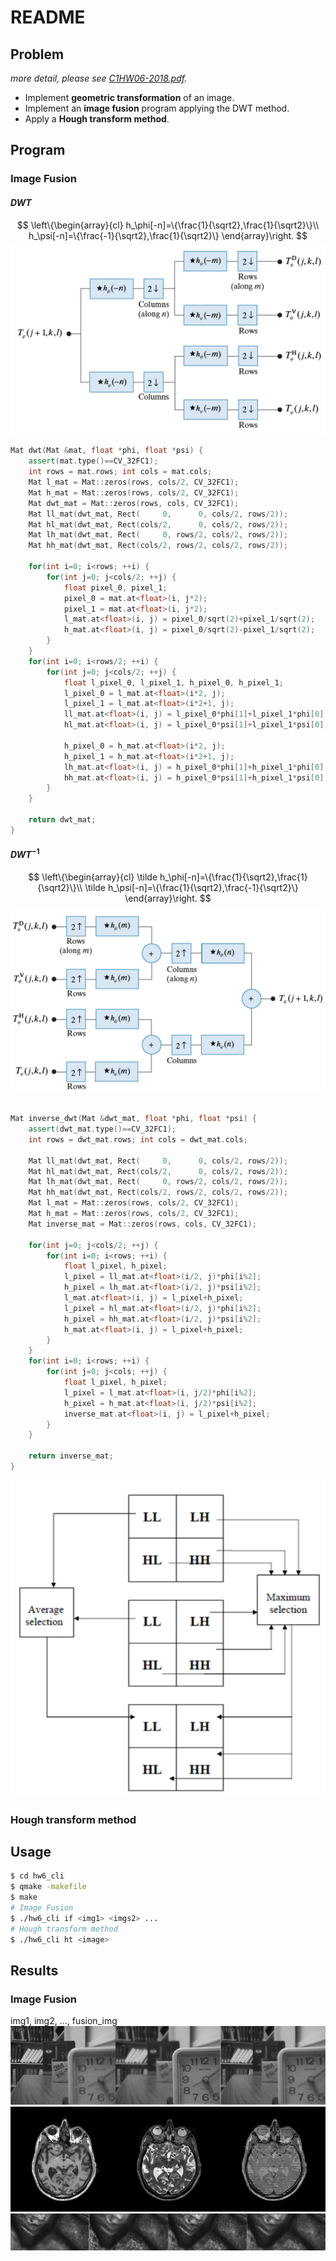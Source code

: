 # README  

## Problem  
*more detail, please see [C1HW06-2018.pdf](./C1HW06-2018.pdf).*

* Implement **geometric transformation** of an image.
* Implement an **image fusion** program applying the DWT method.
* Apply a **Hough transform method**.

## Program  
### Image Fusion  
#### $DWT$  
$$
\left\{\begin{array}{cl}
h_\phi[-n]=\{\frac{1}{\sqrt2},\frac{1}{\sqrt2}\}\\ 
h_\psi[-n]=\{\frac{-1}{\sqrt2},\frac{1}{\sqrt2}\}
\end{array}\right.
$$
![](./imgs/fdwt.png)

```cpp
Mat dwt(Mat &mat, float *phi, float *psi) {
    assert(mat.type()==CV_32FC1);
    int rows = mat.rows; int cols = mat.cols;
    Mat l_mat = Mat::zeros(rows, cols/2, CV_32FC1);
    Mat h_mat = Mat::zeros(rows, cols/2, CV_32FC1);
    Mat dwt_mat = Mat::zeros(rows, cols, CV_32FC1);
    Mat ll_mat(dwt_mat, Rect(     0,      0, cols/2, rows/2));
    Mat hl_mat(dwt_mat, Rect(cols/2,      0, cols/2, rows/2));
    Mat lh_mat(dwt_mat, Rect(     0, rows/2, cols/2, rows/2));
    Mat hh_mat(dwt_mat, Rect(cols/2, rows/2, cols/2, rows/2));

    for(int i=0; i<rows; ++i) {
        for(int j=0; j<cols/2; ++j) {
            float pixel_0, pixel_1;
            pixel_0 = mat.at<float>(i, j*2);
            pixel_1 = mat.at<float>(i, j*2);
            l_mat.at<float>(i, j) = pixel_0/sqrt(2)+pixel_1/sqrt(2);
            h_mat.at<float>(i, j) = pixel_0/sqrt(2)-pixel_1/sqrt(2);
        }
    }
    for(int i=0; i<rows/2; ++i) {
        for(int j=0; j<cols/2; ++j) {
            float l_pixel_0, l_pixel_1, h_pixel_0, h_pixel_1;
            l_pixel_0 = l_mat.at<float>(i*2, j);
            l_pixel_1 = l_mat.at<float>(i*2+1, j);
            ll_mat.at<float>(i, j) = l_pixel_0*phi[1]+l_pixel_1*phi[0];
            hl_mat.at<float>(i, j) = l_pixel_0*psi[1]+l_pixel_1*psi[0];

            h_pixel_0 = h_mat.at<float>(i*2, j);
            h_pixel_1 = h_mat.at<float>(i*2+1, j);
            lh_mat.at<float>(i, j) = h_pixel_0*phi[1]+h_pixel_1*phi[0];
            hh_mat.at<float>(i, j) = h_pixel_0*psi[1]+h_pixel_1*psi[0];
        }
    }

    return dwt_mat;
}
```

#### $DWT^{-1}$  
$$
\left\{\begin{array}{cl}
\tilde h_\phi[-n]=\{\frac{1}{\sqrt2},\frac{1}{\sqrt2}\}\\ 
\tilde h_\psi[-n]=\{\frac{1}{\sqrt2},\frac{-1}{\sqrt2}\}
\end{array}\right.
$$
![](./imgs/ifdwt.png)

```cpp

Mat inverse_dwt(Mat &dwt_mat, float *phi, float *psi) {
    assert(dwt_mat.type()==CV_32FC1);
    int rows = dwt_mat.rows; int cols = dwt_mat.cols;

    Mat ll_mat(dwt_mat, Rect(     0,      0, cols/2, rows/2));
    Mat hl_mat(dwt_mat, Rect(cols/2,      0, cols/2, rows/2));
    Mat lh_mat(dwt_mat, Rect(     0, rows/2, cols/2, rows/2));
    Mat hh_mat(dwt_mat, Rect(cols/2, rows/2, cols/2, rows/2));
    Mat l_mat = Mat::zeros(rows, cols/2, CV_32FC1);
    Mat h_mat = Mat::zeros(rows, cols/2, CV_32FC1);
    Mat inverse_mat = Mat::zeros(rows, cols, CV_32FC1);

    for(int j=0; j<cols/2; ++j) {
        for(int i=0; i<rows; ++i) {
            float l_pixel, h_pixel;
            l_pixel = ll_mat.at<float>(i/2, j)*phi[i%2];
            h_pixel = lh_mat.at<float>(i/2, j)*psi[i%2];
            l_mat.at<float>(i, j) = l_pixel+h_pixel;
            l_pixel = hl_mat.at<float>(i/2, j)*phi[i%2];
            h_pixel = hh_mat.at<float>(i/2, j)*psi[i%2];
            h_mat.at<float>(i, j) = l_pixel+h_pixel;
        }
    }
    for(int i=0; i<rows; ++i) {
        for(int j=0; j<cols; ++j) {
            float l_pixel, h_pixel;
            l_pixel = l_mat.at<float>(i, j/2)*phi[i%2];
            h_pixel = h_mat.at<float>(i, j/2)*psi[i%2];
            inverse_mat.at<float>(i, j) = l_pixel+h_pixel;
        }
    }

    return inverse_mat;
}
```

![](./imgs/image_fusion.png)

### Hough transform method  



## Usage  
```sh
$ cd hw6_cli
$ qmake -makefile
$ make
# Image Fusion 
$ ./hw6_cli if <img1> <imgs2> ...
# Hough transform method
$ ./hw6_cli ht <image>
```

## Results
### Image Fusion  
img1, img2, ..., fusion_img
![](./imgs/clock.jpg)
![](./imgs/MRI.jpg)
![](./imgs/multifocus.jpg)